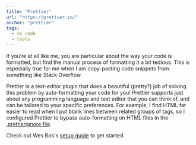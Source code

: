 ```yaml
---
title: "Prettier"
url: "https://prettier.io/"
anchor: "prettier"
tags:
  - vs code
  - tools
---
```


If you’re at all like me, you are particular about the way your code is formatted, but find the manual process of formatting it a bit tedious. This is especially true for me when I am copy-pasting code snippets from something like Stack Overflow.

Prettier is a text-editor plugin that does a beautiful (pretty?) job of solving this problem by auto-formatting your code for you! Prettier supports just about any programming language and text editor that you can think of, and can be tailored to your specific preferences. For example, I find HTML far easier to read when I put blank lines between related groups of tags, so I configured Prettier to bypass auto-formatting on HTML files in the [.prettierignore file](https://prettier.io/docs/en/ignore.html).

Check out Wes Bos's [setup guide](https://github.com/wesbos/eslint-config-wesbos) to get started.
